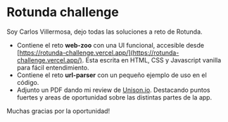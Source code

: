 # Rotunda challenge

Soy Carlos Villermosa, dejo todas las soluciones a reto de Rotunda.

- Contiene el reto **web-zoo** con una UI funcional, accesible desde [https://rotunda-challenge.vercel.app/](https://rotunda-challenge.vercel.app/). Esta escrita en HTML, CSS y Javascript vanilla para fácil entendimiento.
- Contiene el reto **url-parser** con un pequeño ejemplo de uso en el código.
- Adjunto un PDF dando mi review de [Unison.io](https://unison.io/). Destacando puntos fuertes y areas de oportunidad sobre las distintas partes de la app.

Muchas gracias por la oportunidad!
